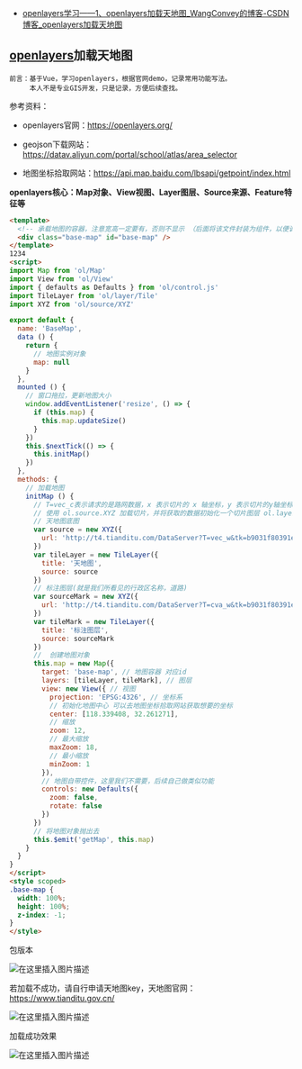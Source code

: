 - [openlayers学习——1、openlayers加载天地图_WangConvey的博客-CSDN博客_openlayers加载天地图](https://blog.csdn.net/weixin_43390116/article/details/122326847)

## [openlayers](https://so.csdn.net/so/search?q=openlayers&spm=1001.2101.3001.7020)加载天地图

```
前言：基于Vue，学习openlayers，根据官网demo，记录常用功能写法。
     本人不是专业GIS开发，只是记录，方便后续查找。
```

参考资料：

- openlayers官网：https://openlayers.org/

- geojson下载网站：https://datav.aliyun.com/portal/school/atlas/area_selector

- 地图坐标拾取网站：https://api.map.baidu.com/lbsapi/getpoint/index.html

**openlayers核心：Map对象、View视图、Layer图层、Source来源、Feature特征等**

```html
<template>
  <!-- 承载地图的容器，注意宽高一定要有，否则不显示 （后面将该文件封装为组件，以便调用） -->
  <div class="base-map" id="base-map" />
</template>
1234
<script>
import Map from 'ol/Map'
import View from 'ol/View'
import { defaults as Defaults } from 'ol/control.js'
import TileLayer from 'ol/layer/Tile'
import XYZ from 'ol/source/XYZ'

export default {
  name: 'BaseMap',
  data () {
    return {
      // 地图实例对象
      map: null
    }
  },
  mounted () {
    // 窗口拖拉，更新地图大小
    window.addEventListener('resize', () => {
      if (this.map) {
        this.map.updateSize()
      }
    })
    this.$nextTick(() => {
      this.initMap()
    })
  },
  methods: {
    // 加载地图
    initMap () {
      // T=vec_c表示请求的是路网数据，x 表示切片的 x 轴坐标，y 表示切片的y轴坐标，z表示切片所在的缩放级别。
      // 使用 ol.source.XYZ 加载切片，并将获取的数据初始化一个切片图层 ol.layer.Tile：
      // 天地图底图
      var source = new XYZ({
        url: 'http://t4.tianditu.com/DataServer?T=vec_w&tk=b9031f80391e6b65bd1dd80dcde1b097&x={x}&y={y}&l={z}'
      })
      var tileLayer = new TileLayer({
        title: '天地图',
        source: source
      })
      // 标注图层(就是我们所看见的行政区名称，道路)
      var sourceMark = new XYZ({
        url: 'http://t4.tianditu.com/DataServer?T=cva_w&tk=b9031f80391e6b65bd1dd80dcde1b097&x={x}&y={y}&l={z}'
      })
      var tileMark = new TileLayer({
        title: '标注图层',
        source: sourceMark
      })
      //  创建地图对象
      this.map = new Map({
        target: 'base-map', // 地图容器 对应id
        layers: [tileLayer, tileMark], // 图层
        view: new View({ // 视图
          projection: 'EPSG:4326', // 坐标系
          // 初始化地图中心 可以去地图坐标拾取网站获取想要的坐标
          center: [118.339408, 32.261271],
          // 缩放
          zoom: 12,
          // 最大缩放
          maxZoom: 18,
          // 最小缩放
          minZoom: 1
        }),
        // 地图自带控件，这里我们不需要，后续自己做类似功能
        controls: new Defaults({
          zoom: false,
          rotate: false
        })
      })
      // 将地图对象抛出去
      this.$emit('getMap', this.map)
    }
  }
}
</script>
<style scoped>
.base-map {
  width: 100%;
  height: 100%;
  z-index: -1;
}
</style>
```

包版本

![在这里插入图片描述](https://img-blog.csdnimg.cn/6ef31f6d0243431ea76d794a767709c6.png?x-oss-process=image/watermark,type_d3F5LXplbmhlaQ,shadow_50,text_Q1NETiBAV2FuZ0NvbnZleQ==,size_10,color_FFFFFF,t_70,g_se,x_16)

若加载不成功，请自行申请天地图key，天地图官网：https://www.tianditu.gov.cn/

![在这里插入图片描述](https://img-blog.csdnimg.cn/8bf1efa0f37f48ec9665e00192392219.png?x-oss-process=image/watermark,type_d3F5LXplbmhlaQ,shadow_50,text_Q1NETiBAV2FuZ0NvbnZleQ==,size_20,color_FFFFFF,t_70,g_se,x_16)

加载成功效果

![在这里插入图片描述](https://img-blog.csdnimg.cn/500ce4da9a70410a95ef73d920c79947.png?x-oss-process=image/watermark,type_d3F5LXplbmhlaQ,shadow_50,text_Q1NETiBAV2FuZ0NvbnZleQ==,size_20,color_FFFFFF,t_70,g_se,x_16)